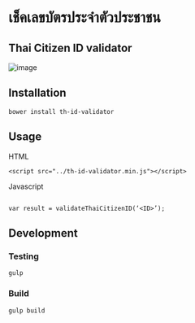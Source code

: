 # เช็คเลขบัตรประจำตัวประชาชน
## Thai Citizen ID validator
![image](https://travis-ci.org/codeforthailand/Thai-Citizen-ID-Validator.svg)

## Installation
```
bower install th-id-validator
```

## Usage
HTML

```
<script src="../th-id-validator.min.js"></script>

```

Javascript

```

var result = validateThaiCitizenID(‘<ID>’);

```

## Development
### Testing
```
gulp
```

### Build
```
gulp build
```

